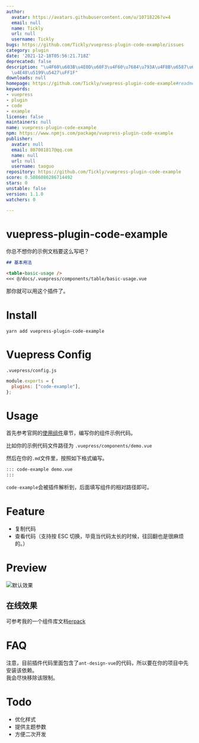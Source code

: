 ```yaml
---
author:
  avatar: https://avatars.githubusercontent.com/u/10718226?v=4
  email: null
  name: Tickly
  url: null
  username: Tickly
bugs: https://github.com/Tickly/vuepress-plugin-code-example/issues
category: plugin
date: '2021-12-18T05:56:21.718Z'
deprecated: false
description: "\u4F60\u603B\u4E0D\u60F3\u4F60\u7684\u793A\u4F8B\u6587\u6863\u8981\u8FD9\
  \u4E48\u5199\u5427\uFF1F"
downloads: null
homepage: https://github.com/Tickly/vuepress-plugin-code-example#readme
keywords:
- vuepress
- plugin
- code
- example
license: false
maintainers: null
name: vuepress-plugin-code-example
npm: https://www.npmjs.com/package/vuepress-plugin-code-example
publisher:
  avatar: null
  email: 807081817@qq.com
  name: null
  url: null
  username: taoguo
repository: https://github.com/Tickly/vuepress-plugin-code-example
score: 0.5086086286714492
stars: 0
unstable: false
version: 1.1.0
watchers: 0

---
```


# vuepress-plugin-code-example

你总不想你的示例文档要这么写吧？

```md
## 基本用法

<table-basic-usage />
<<< @/docs/.vuepress/components/table/basic-usage.vue
```

那你就可以用这个插件了。

# Install

`yarn add vuepress-plugin-code-example`

# Vuepress Config

`.vuepress/config.js`

```js
module.exports = {
  plugins: ["code-example"],
};
```

# Usage

首先参考官网的[使用组件](https://vuepress.vuejs.org/zh/guide/using-vue.html#%E4%BD%BF%E7%94%A8%E7%BB%84%E4%BB%B6)章节，编写你的组件示例代码。

比如你的示例代码文件路径为 `.vuepress/components/demo.vue`

然后在你的`.md`文件里，按照如下格式编写。

```md
::: code-example demo.vue
:::
```

`code-example`会被插件解析到，后面填写组件的相对路径即可。

# Feature

- 复制代码
- 查看代码（支持按 ESC 切换，毕竟当代码太长的时候，往回翻也是很麻烦的。）

# Preview

![默认效果](/preview/1.png)

## 在线效果

可参考我的一个组件库文档[erpack](https://tickly.github.io/erpack-docs/components/Button.html)

# FAQ

注意，目前插件代码里面包含了`ant-design-vue`的代码，所以要在你的项目中先安装该依赖。  
我会尽快移除该限制。

# Todo

- 优化样式
- 提供主题参数
- 方便二次开发
